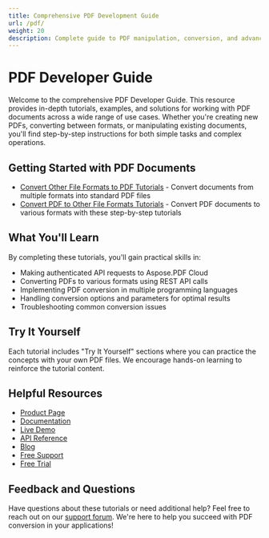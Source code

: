 ```yaml
---
title: Comprehensive PDF Development Guide
url: /pdf/
weight: 20
description: Complete guide to PDF manipulation, conversion, and advanced document processing learn how to create, modify, secure, and extract data from PDF documents with practical examples and solutions.
---
```


# PDF Developer Guide

Welcome to the comprehensive PDF Developer Guide. This resource provides in-depth tutorials, examples, and solutions for working with PDF documents across a wide range of use cases. Whether you're creating new PDFs, converting between formats, or manipulating existing documents, you'll find step-by-step instructions for both simple tasks and complex operations.

## Getting Started with PDF Documents

- [Convert Other File Formats to PDF  Tutorials](/pdf/convert-file-formats-to-pdf/) - Convert documents from multiple formats into standard PDF files
- [Convert PDF to Other File Formats Tutorials](/pdf/pdf-conversion/) - Convert PDF documents to various formats with these step-by-step tutorials

## What You'll Learn

By completing these tutorials, you'll gain practical skills in:

- Making authenticated API requests to Aspose.PDF Cloud
- Converting PDFs to various formats using REST API calls
- Implementing PDF conversion in multiple programming languages
- Handling conversion options and parameters for optimal results
- Troubleshooting common conversion issues

## Try It Yourself

Each tutorial includes "Try It Yourself" sections where you can practice the concepts with your own PDF files. We encourage hands-on learning to reinforce the tutorial content.

## Helpful Resources

- [Product Page](https://products.aspose.cloud/pdf/)
- [Documentation](https://docs.aspose.cloud/pdf/)
- [Live Demo](https://products.aspose.app/pdf/family)
- [API Reference](https://reference.aspose.cloud/pdf/)
- [Blog](https://blog.aspose.cloud/category/pdf/)
- [Free Support](https://forum.aspose.cloud/c/pdf/13)
- [Free Trial](https://dashboard.aspose.cloud/#/apps)

## Feedback and Questions

Have questions about these tutorials or need additional help? Feel free to reach out on our [support forum](https://forum.aspose.cloud/c/pdf/13). We're here to help you succeed with PDF conversion in your applications!
